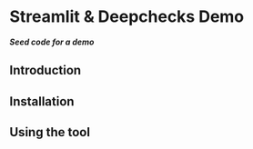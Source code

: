 
# Streamlit & Deepchecks Demo

_**Seed code for a demo**_ 

## Introduction 

## Installation

## Using the tool
